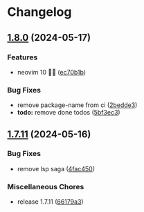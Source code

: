 # Changelog

## [1.8.0](https://github.com/rubiin/init.lua/compare/v1.7.11...v1.8.0) (2024-05-17)


### Features

* neovim 10 🎉🥳 ([ec70b1b](https://github.com/rubiin/init.lua/commit/ec70b1ba3f20345b2c4c634f6a20fc0bb7eac050))


### Bug Fixes

* remove package-name from ci ([2bedde3](https://github.com/rubiin/init.lua/commit/2bedde334cbdd89f91b4bb35cca26ebf9d9f9191))
* **todo:** remove done todos ([5bf3ec3](https://github.com/rubiin/init.lua/commit/5bf3ec382ecf378fdc84902dbe070b1aaa06ee37))

## [1.7.11](https://github.com/rubiin/init.lua/compare/v1.7.11...v1.7.11) (2024-05-16)


### Bug Fixes


* remove lsp saga ([4fac450](https://github.com/rubiin/init.lua/commit/4fac450d004042f47c0c907defccbcf123cace50))


### Miscellaneous Chores

* release 1.7.11 ([66179a3](https://github.com/rubiin/init.lua/commit/66179a3dee6343611277266ffe91b31bbae81806))
